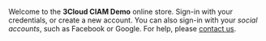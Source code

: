 Welcome to the **3Cloud CIAM Demo** online store. Sign-in with your credentials, or create a new account. You can also sign-in with your *social accounts*, such as Facebook or Google. For help, please [contact us](https://woodgrovedemo.com/help).
